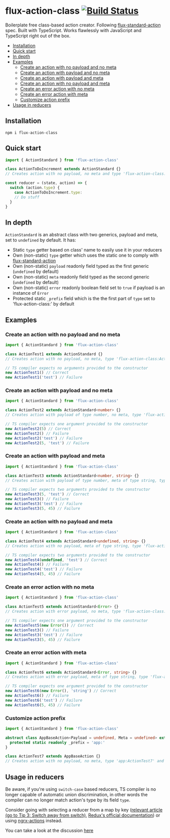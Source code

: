 # flux-action-class [![Build Status](https://travis-ci.org/keenondrums/flux-action-class.svg?branch=master)](https://travis-ci.org/keenondrums/flux-action-class)

Boilerplate free class-based action creator. Following [flux-standard-action](https://github.com/redux-utilities/flux-standard-action) spec. Built with TypeScript. Works flawlessly with JavaScript and TypeScript right out of the box.

<!-- START doctoc generated TOC please keep comment here to allow auto update -->
<!-- DON'T EDIT THIS SECTION, INSTEAD RE-RUN doctoc TO UPDATE -->

- [Installation](#installation)
- [Quick start](#quick-start)
- [In depth](#in-depth)
- [Examples](#examples)
  - [Create an action with no payload and no meta](#create-an-action-with-no-payload-and-no-meta)
  - [Create an action with payload and no meta](#create-an-action-with-payload-and-no-meta)
  - [Create an action with payload and meta](#create-an-action-with-payload-and-meta)
  - [Create an action with no payload and meta](#create-an-action-with-no-payload-and-meta)
  - [Create an error action with no meta](#create-an-error-action-with-no-meta)
  - [Create an error action with meta](#create-an-error-action-with-meta)
  - [Customize action prefix](#customize-action-prefix)
- [Usage in reducers](#usage-in-reducers)

<!-- END doctoc generated TOC please keep comment here to allow auto update -->

## Installation

```
npm i flux-action-class
```

## Quick start

```ts
import { ActionStandard } from 'flux-action-class'

class ActionToDoIncrement extends ActionStandard {}
// Creates action with no payload, no meta and type 'flux-action-class:ActionToDoIncrement'

const reducer = (state, action) => {
  switch (action.type) {
    case ActionToDoIncrement.type:
    // Do stuff
  }
}
```

## In depth

`ActionStandard` is an abstract class with two generics, payload and meta, set to `undefined` by default. It has:

- Static `type` getter based on class' name to easily use it in your reducers
- Own (non-static) `type` getter which uses the static one to comply with [flux-standard-action](https://github.com/redux-utilities/flux-standard-action)
- Own (non-static) `payload` readonly field typed as the first generic (`undefined` by default)
- Own (non-static) `meta` readonly field typed as the second generic (`undefined` by default)
- Own (non-static) `error` readonly boolean field set to `true` if payload is an instance of `Error`
- Protected static `_prefix` field which is the the first part of `type` set to 'flux-action-class:' by default

## Examples

### Create an action with no payload and no meta

```ts
import { ActionStandard } from 'flux-action-class'

class ActionTest1 extends ActionStandard {}
// Creates action with no payload, no meta, type 'flux-action-class:ActionTest1' and error = false

// TS compiler expects no arguments provided to the constructor
new ActionTest1() // Correct
new ActionTest1('test') // Failure
```

### Create an action with payload and no meta

```ts
import { ActionStandard } from 'flux-action-class'

class ActionTest2 extends ActionStandard<number> {}
// Creates action with payload of type number, no meta, type 'flux-action-class:ActionTest2' and error = false

// TS compiler expects one argument provided to the constructor
new ActionTest2(5) // Correct
new ActionTest2() // Failure
new ActionTest2('test') // Failure
new ActionTest2(5, 'test') // Failure
```

### Create an action with payload and meta

```ts
import { ActionStandard } from 'flux-action-class'

class ActionTest3 extends ActionStandard<number, string> {}
// Creates action with payload of type number, meta of type string, type 'flux-action-class:ActionTest3' and error = false

// TS compiler expects two arguments provided to the constructor
new ActionTest3(5, 'test') // Correct
new ActionTest3() // Failure
new ActionTest3('test') // Failure
new ActionTest3(5, 45) // Failure
```

### Create an action with no payload and meta

```ts
import { ActionStandard } from 'flux-action-class'

class ActionTest4 extends ActionStandard<undefined, string> {}
// Creates action with no payload, meta of type string, type 'flux-action-class:ActionTest4' and error = false

// TS compiler expects two arguments provided to the constructor
new ActionTest4(undefined, 'test') // Correct
new ActionTest4() // Failure
new ActionTest4('test') // Failure
new ActionTest4(5, 45) // Failure
```

### Create an error action with no meta

```ts
import { ActionStandard } from 'flux-action-class'

class ActionTest5 extends ActionStandard<Error> {}
// Creates action with error payload, no meta, type 'flux-action-class:ActionTest5' and error = true

// TS compiler expects one argument provided to the constructor
new ActionTest5(new Error()) // Correct
new ActionTest3() // Failure
new ActionTest3('test') // Failure
new ActionTest3(5, 45) // Failure
```

### Create an error action with meta

```ts
import { ActionStandard } from 'flux-action-class'

class ActionTest6 extends ActionStandard<Error, string> {}
// Creates action with error payload, meta of type string, type 'flux-action-class:ActionTest6' and error = true

// TS compiler expects one argument provided to the constructor
new ActionTest6(new Error(), 'string') // Correct
new ActionTest6() // Failure
new ActionTest6('test') // Failure
new ActionTest6(5, 45) // Failure
```

### Customize action prefix

```ts
import { ActionStandard } from 'flux-action-class'

abstract class AppBaseAction<Payload = undefined, Meta = undefined> extends ActionStandard<Payload, Meta> {
  protected static readonly _prefix = 'app:'
}

class ActionTest7 extends AppBaseAction {}
// Creates action with no payload, no meta, type 'app:ActionTest7' and error = false
```

## Usage in reducers

Be aware, if you're using `switch-case` based reducers, TS compiler is no longer capable of automatic union discrimination, in other words the compiler can no longer match action's type by its field `type`.

Consider going with selecting a reducer from a map by key ([relevant article (go to Tip 3: Switch away from switch)](https://medium.com/@andreygoncharov/yet-another-guide-to-reduce-boilerplate-in-your-redux-ngrx-app-3794a2dd7bf), [Redux's official documentation](https://redux.js.org/recipes/reducing-boilerplate#generating-reducers)) or using [ngrx-actions](https://github.com/amcdnl/ngrx-actions) instead.

You can take a look at the discussion [here](https://github.com/keenondrums/flux-action-class/issues/1)
